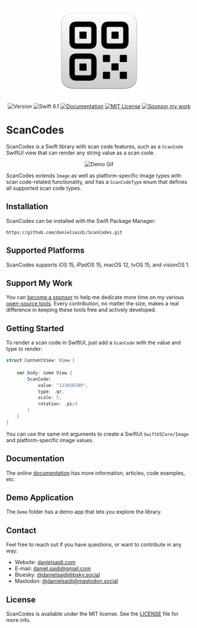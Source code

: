 <p align="center">
    <img src="Resources/Icon.png" alt="Project Icon" width="250" />
</p>

<p align="center">
    <img src="https://img.shields.io/github/v/release/danielsaidi/ScanCodes?color=%2300550&sort=semver" alt="Version" />
    <img src="https://img.shields.io/badge/swift-6.1-orange.svg" alt="Swift 6.1" />
    <a href="https://danielsaidi.github.io/ScanCodes"><img src="https://img.shields.io/badge/documentation-web-blue.svg" alt="Documentation" /></a>
    <a href="https://github.com/danielsaidi/ScanCodes/blob/master/LICENSE"><img src="https://img.shields.io/github/license/danielsaidi/ScanCodes" alt="MIT License" /></a>
    <a href="https://github.com/sponsors/danielsaidi"><img src="https://img.shields.io/badge/sponsor-GitHub-red.svg" alt="Sponsor my work" /></a>
</p>


# ScanCodes

ScanCodes is a Swift library with scan code features, such as a ``ScanCode`` SwiftUI view that can render any string value as a scan code.

<p align="center">
    <img src="https://github.com/danielsaidi/ScanCodes/releases/download/0.1.0/ScanCodes-Demo-Picker.gif" alt="Demo Gif" width="300" />
</p>

ScanCodes extends ``Image`` as well as platform-specific image types with scan code-related functionality, and has a ``ScanCodeType`` enum that defines all supported scan code types.



## Installation

ScanCodes can be installed with the Swift Package Manager:

```
https://github.com/danielsaidi/ScanCodes.git
```


## Supported Platforms

ScanCodes supports iOS 15, iPadOS 15, macOS 12, tvOS 15, and visionOS 1.



## Support My Work

You can [become a sponsor][Sponsors] to help me dedicate more time on my various [open-source tools][OpenSource]. Every contribution, no matter the size, makes a real difference in keeping these tools free and actively developed.



## Getting Started

To render a scan code in SwiftUI, just add a ``ScanCode`` with the value and type to render:

```swift
struct ContentView: View {

    var body: some View {
        ScanCode(
            value: "123456789", 
            type: .qr, 
            scale: 5,
            rotation: .pi/4
        )
    }
}
```

You can use the same init arguments to create a SwiftUI ``SwiftUICore/Image`` and platform-specific image values.



## Documentation

The online [documentation][Documentation] has more information, articles, code examples, etc.



## Demo Application

The `Demo` folder has a demo app that lets you explore the library.



## Contact

Feel free to reach out if you have questions, or want to contribute in any way:

* Website: [danielsaidi.com][Website]
* E-mail: [daniel.saidi@gmail.com][Email]
* Bluesky: [@danielsaidi@bsky.social][Bluesky]
* Mastodon: [@danielsaidi@mastodon.social][Mastodon]



## License

ScanCodes is available under the MIT license. See the [LICENSE][License] file for more info.



[Email]: mailto:daniel.saidi@gmail.com
[Website]: https://danielsaidi.com
[GitHub]: https://github.com/danielsaidi
[OpenSource]: https://danielsaidi.com/opensource
[Sponsors]: https://github.com/sponsors/danielsaidi

[Bluesky]: https://bsky.app/profile/danielsaidi.bsky.social
[Mastodon]: https://mastodon.social/@danielsaidi
[Twitter]: https://twitter.com/danielsaidi

[Documentation]: https://danielsaidi.github.io/ScanCodes
[Getting-Started]: https://danielsaidi.github.io/ScanCodes/documentation/scancodes/getting-started
[License]: https://github.com/danielsaidi/ScanCodes/blob/master/LICENSE
